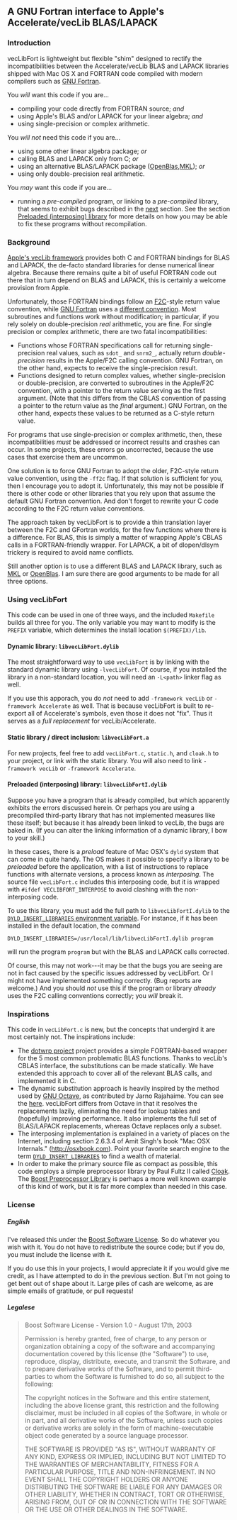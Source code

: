 ## A GNU Fortran interface to Apple's Accelerate/vecLib BLAS/LAPACK

### Introduction

vecLibFort is lightweight but flexible "shim" designed to rectify
the incompatibilities between the Accelerate/vecLib BLAS and LAPACK libraries
shipped with Mac OS X and FORTRAN code compiled with modern compilers
such as [GNU Fortran][].

You *will* want this code if you are...

  * compiling your code directly from FORTRAN source; *and*
  * using Apple's BLAS and/or LAPACK for your linear algebra; *and*
  * using single-precision or complex arithmetic. 

You *will not* need this code if you are...

  * using some other linear algebra package; *or*
  * calling BLAS and LAPACK only from C; *or*
  * using an alternative BLAS/LAPACK package ([OpenBlas][],[MKL][]); *or*
  * using only double-precision real arithmetic.

You *may* want this code if you are...

  * running a *pre-compiled* program, or linking to a *pre-compiled*
    library, that seems to exhibit bugs described in the [next](#background)
    section. See the section [Preloaded (interposing) library](#preloaded) 
    for more details on how you may be able to fix these programs without
    recompilation.

<a name="background"></a>
### Background

[Apple's vecLib framework][vecLib] provides both C and FORTRAN bindings for
BLAS and LAPACK, the de-facto standard libraries for dense numerical linear
algebra. Because there remains quite a bit of useful FORTRAN code out there
that in turn depend on BLAS and LAPACK, this is certainly a welcome provision
from Apple.

Unfortunately, those FORTRAN bindings follow an [F2C][]-style return value
convention, while [GNU Fortran][] uses a [different convention][gnufarg]. Most
subroutines and functions work without modification; in particular, if you 
rely solely on double-precision *real* arithmetic, you are fine. For single
precision or complex arithmetic, there are two fatal incompatibilities:

* Functions whose FORTRAN specifications call for returning single-precision
  real values, such as ``sdot_`` and ``snrm2_``, actually return 
  *double-precision* results in the Apple/F2C calling convention. GNU Fortran, 
  on the other hand, expects to receive the single-precision result.
* Functions designed to return complex values, whether single-precision or
  double-precision, are converted to subroutines in the Apple/F2C convention, 
  with a pointer to the return value serving as the first argument. (Note that
  this differs from the CBLAS convention of passing a pointer to the
  return value as the *final* argument.) GNU Fortran, on the other hand,
  expects these values to be returned as a C-style return value.

For programs that use single-precision or complex arithmetic, then, these
incompatibilities *must* be addressed or incorrect results and crashes can
occur. In some projects, these errors go uncorrected, because the use cases
that exercise them are uncommon.

One solution is to force GNU Fortran to adopt the older, F2C-style return
value convention, using the ``-ff2c`` flag. If that solution is sufficient
for you, then I encourage you to adopt it. Unfortunately, this may not be
possible if there is other code or other libraries that you rely upon that
assume the default GNU Fortran convention. And don't forget to rewrite your
C code according to the F2C return value conventions.

The approach taken by vecLibFort is to provide a thin translation layer
between the F2C and GFortran worlds, for the few functions where there is a
difference. For BLAS, this is simply a matter of wrapping Apple's CBLAS
calls in a FORTRAN-friendly wrapper. For LAPACK, a bit of dlopen/dlsym
trickery is required to avoid name conflicts.

Still another option is to use a different BLAS and LAPACK library, such
as [MKL][] or [OpenBlas][]. I am sure there are good arguments to be made
for all three options.

### Using vecLibFort

This code can be used in one of three ways, and the included ``Makefile``
builds all three for you. The only variable you may want to modify is the
``PREFIX`` variable, which determines the install location ``$(PREFIX)/lib``.

#### Dynamic library: ``libvecLibFort.dylib``

The most straightforward way to use ``vecLibFort`` is by linking with the 
standard dynamic library using ``-lvecLibFort``. Of course, if you installed
the library in a non-standard location, you will need an ``-L<path>`` linker
flag as well.

If you use this apporach, you do *not* need to add ``-framework vecLib`` or
``-framework Accelerate`` as well. That is because vecLibFort is built to 
re-export all of Accelerate's symbols, even those it does not "fix". Thus it 
serves as a *full replacement* for vecLib/Accelerate.

#### Static library / direct inclusion: ``libvecLibFort.a``

For new projects, feel free to add ``vecLibFort.c``, ``static.h``, and
``cloak.h`` to your project, or link with the static library. You will also
need to link ``-framework vecLib`` or ``-framework Accelerate``.

<a name="preloaded"></a>
#### Preloaded (interposing) library: ``libvecLibFortI.dylib``

Suppose you have a program that is already compiled, but which apparently 
exhibits the errors discussed herein. Or perhaps you are using a precompiled
third-party library that has not implemented measures like these itself; but
because it has already been linked to vecLib, the bugs are baked in. (If you 
can alter the linking information of a dynamic library, I bow to your skill.)

In these cases, there is a *preload* feature of Mac OSX's ``dyld`` system that
can come in quite handy. The OS makes it possible to specify a library to be
*preloaded* before the application, with a list of instructions to replace
functions with alternate versions, a process known as *interposing*. The
source file ``vecLibFort.c`` includes this interposing code, but it is
wrapped with ``#ifdef VECLIBFORT_INTERPOSE`` to avoid clashing with the 
non-interposing code.

To use this library, you must add the full path to ``libvecLibFortI.dylib``
to the [``DYLD_INSERT_LIBRARIES`` environment variable][DYLD]. For instance,
if it has been installed in the default location, the command

    DYLD_INSERT_LIBRARIES=/usr/local/lib/libvecLibFortI.dylib program

will run the program ``program`` but with the BLAS and LAPACK calls corrected.

Of course, this may not work---it may be that the bugs you are seeing are not
in fact caused by the specific issues addressed by vecLibFort. Or I might not
have implemented something correctly. (Bug reports are welcome.) And you
should *not* use this if the program or library *already* uses the F2C 
calling conventions correctly; you *will* break it.

### Inspirations

This code in ``vecLibFort.c`` is new, but the concepts that undergird it are 
most certainly not. The inspirations include:

* The [dotwrp project][dotwrp] project provides a simple FORTRAN-based wrapper
  for the 5 most common problematic BLAS functions. Thanks to vecLib's CBLAS 
  interface, the substitutions can be made statically. We have extended this 
  approach to cover all of the relevant BLAS calls, and implemented it in C.
* The dynamic substitution approach is heavily inspired by the method used by
  [GNU Octave](https://www.gnu.org/software/octave/), as contributed by Jarno
  Rajahaime. You can see the [here][blaswrap]. vecLibFort differs from Octave
  in that it resolves the replacements lazily, eliminating the need for
  lookup tables and (hopefully) improving performance. It also implements the 
  full set of BLAS/LAPACK replacements, whereas Octave replaces only a subset.
* The interposing implementation is explained in a variety of places on the 
  Internet, including section 2.6.3.4 of Amit Singh's book "Mac OSX
  Internals." (http://osxbook.com). Point your favorite search engine to the
  term [``DYLD_INSERT_LIBRARIES``][Google] to find a wealth of material.
* In order to make the primary source file as compact as possible, this code
  employs a simple preprocessor library by Paul Fultz II called [Cloak][]. The
  [Boost Preprocessor Library][Boost] is perhaps a more well known example
  of this kind of work, but it is far more complex than needed in this case.

### License

##### English

I've released this under the [Boost Software License][boost]. So do whatever
you wish with it. You do not have to redistribute the source code; but if you
do, you must include the license with it.

If you do use this in your projects, I would appreciate it if you would give 
me credit, as I have attempted to do in the previous section. But I'm not 
going to get bent out of shape about it. Large piles of cash are welcome, as 
are simple emails of gratitude, or pull requests!

##### Legalese

> Boost Software License - Version 1.0 - August 17th, 2003
> 
> Permission is hereby granted, free of charge, to any person or organization
> obtaining a copy of the software and accompanying documentation covered by
> this license (the "Software") to use, reproduce, display, distribute,
> execute, and transmit the Software, and to prepare derivative works of the
> Software, and to permit third-parties to whom the Software is furnished to
> do so, all subject to the following:
> 
> The copyright notices in the Software and this entire statement, including
> the above license grant, this restriction and the following disclaimer,
> must be included in all copies of the Software, in whole or in part, and
> all derivative works of the Software, unless such copies or derivative
> works are solely in the form of machine-executable object code generated by
> a source language processor.
> 
> THE SOFTWARE IS PROVIDED "AS IS", WITHOUT WARRANTY OF ANY KIND, EXPRESS OR
> IMPLIED, INCLUDING BUT NOT LIMITED TO THE WARRANTIES OF MERCHANTABILITY,
> FITNESS FOR A PARTICULAR PURPOSE, TITLE AND NON-INFRINGEMENT. IN NO EVENT
> SHALL THE COPYRIGHT HOLDERS OR ANYONE DISTRIBUTING THE SOFTWARE BE LIABLE
> FOR ANY DAMAGES OR OTHER LIABILITY, WHETHER IN CONTRACT, TORT OR OTHERWISE,
> ARISING FROM, OUT OF OR IN CONNECTION WITH THE SOFTWARE OR THE USE OR OTHER
> DEALINGS IN THE SOFTWARE.

[vecLib]:https://developer.apple.com/library/mac/documentation/Performance/Conceptual/vecLib/Reference/reference.html
[GNU Fortran]:http://gcc.gnu.org/fortran/
[gnufarg]:http://gcc.gnu.org/onlinedocs/gfortran/Argument-passing-conventions.html
[F2C]:http://www.netlib.org/f2c/
[DYLD]:https://developer.apple.com/library/mac/documentation/Darwin/Reference/ManPages/man1/dyld.1.html
[dotwrp]:https://github.com/tenomoto/dotwrp
[GNU Octave]:https://www.gnu.org/software/octave/
[blaswrap]:http://hg.savannah.gnu.org/hgweb/octave/file/tip/liboctave/cruft/misc/blaswrap.c
[Google]:https://www.google.com/search?q=DYLD_INSERT_LIBRARIES
[Cloak]:https://github.com/pfultz2/Cloak/blob/master/cloak.h
[Boost]:http://www.boost.org/doc/libs/1_55_0/libs/preprocessor/doc/index.html 
[OpenBLAS]:http://www.openblas.net/
[MKL]:http://software.intel.com/en-us/intel-mkl
[blasbug]:http://www.macresearch.org/lapackblas-fortran-106
[boost]:http://www.boost.org/users/license.html

